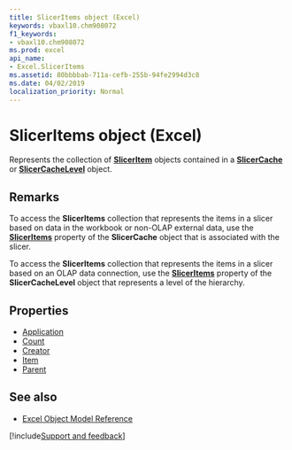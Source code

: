 ```yaml
---
title: SlicerItems object (Excel)
keywords: vbaxl10.chm908072
f1_keywords:
- vbaxl10.chm908072
ms.prod: excel
api_name:
- Excel.SlicerItems
ms.assetid: 80bbbbab-711a-cefb-255b-94fe2994d3c8
ms.date: 04/02/2019
localization_priority: Normal
---
```



# SlicerItems object (Excel)

Represents the collection of **[SlicerItem](Excel.SlicerItem.md)** objects contained in a **[SlicerCache](Excel.SlicerCache.md)** or **[SlicerCacheLevel](Excel.SlicerCacheLevel.md)** object.


## Remarks

To access the **SlicerItems** collection that represents the items in a slicer based on data in the workbook or non-OLAP external data, use the **[SlicerItems](Excel.SlicerCache.SlicerItems.md)** property of the **SlicerCache** object that is associated with the slicer.

To access the **SlicerItems** collection that represents the items in a slicer based on an OLAP data connection, use the **[SlicerItems](Excel.SlicerCacheLevel.SlicerItems.md)** property of the **SlicerCacheLevel** object that represents a level of the hierarchy.

## Properties

- [Application](Excel.SlicerItems.Application.md)
- [Count](Excel.SlicerItems.Count.md)
- [Creator](Excel.SlicerItems.Creator.md)
- [Item](Excel.SlicerItems.Item.md)
- [Parent](Excel.SlicerItems.Parent.md)

## See also

- [Excel Object Model Reference](overview/Excel/object-model.md)

[!include[Support and feedback](~/includes/feedback-boilerplate.md)]
